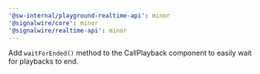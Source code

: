 ```yaml
---
'@sw-internal/playground-realtime-api': minor
'@signalwire/core': minor
'@signalwire/realtime-api': minor
---
```


Add `waitForEnded()` method to the CallPlayback component to easily wait for playbacks to end.
